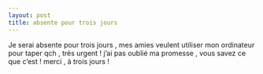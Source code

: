 ```yaml
---
layout: post
title: absente pour trois jours
---
```


Je serai absente pour trois jours , mes amies veulent utiliser mon ordinateur pour taper qch , très urgent ! j’ai pas oublié ma promesse , vous savez ce que c’est ! merci , à trois jours !

